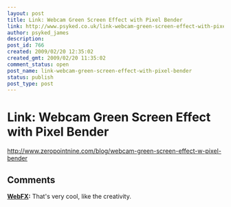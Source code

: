 ```yaml
---
layout: post
title: Link: Webcam Green Screen Effect with Pixel Bender
link: http://www.psyked.co.uk/link-webcam-green-screen-effect-with-pixel-bender/
author: psyked_james
description: 
post_id: 766
created: 2009/02/20 12:35:02
created_gmt: 2009/02/20 11:35:02
comment_status: open
post_name: link-webcam-green-screen-effect-with-pixel-bender
status: publish
post_type: post
---
```


# Link: Webcam Green Screen Effect with Pixel Bender

<http://www.zeropointnine.com/blog/webcam-green-screen-effect-w-pixel-bender>

## Comments

**[WebFX](#558 "2009-07-25 09:46:40"):** That's very cool, like the creativity.

